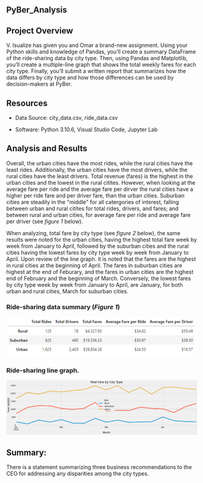 ## PyBer_Analysis

## Project Overview
V. Isualize has given you and Omar a brand-new assignment. Using your Python skills and knowledge of Pandas, you’ll create a summary DataFrame of the ride-sharing data by city type. Then, using Pandas and Matplotlib, you’ll create a multiple-line graph that shows the total weekly fares for each city type. Finally, you’ll submit a written report that summarizes how the data differs by city type and how those differences can be used by decision-makers at PyBer.

## Resources
* Data Source: city_data.csv, ride_data.csv

* Software: Python 3.10.6, Visual Studio Code, Jupyter Lab

## Analysis and Results
Overall, the urban cities have the most rides, while the rural cities have the least rides. Additionally, the urban cities have the most drivers, while the rural cities have the least drivers. Total revenue (fares) is the highest in the urban cities and the lowest in the rural citites. However, when looking at the average fare per ride and the average fare per dirver the rural cities have a higher per ride fare and per driver fare, than the urban cities. Suburban cities are steadily in the "middle" for all catergories of interest, falling between urban and rural citites for total rides, drivers, and fares; and between rural and urban cities, for average fare per ride and average fare per driver (see *figure 1* below). 

When analyzing, total fare by city type (see *figure 2* below), the same results were noted for the urban cities, having the highest total fare week by week from January to April, followed by the suburban cities and the rural cities having the lowest fares by city type week by week from January to April. Upon review of the line graph. it is noted that the fares are the highest in rural cities at the beginning of April. The fares in suburban cities are highest at the end of Feburary, and the fares in urban cities are the highest end of February and the beginning of March. Conversely, the lowest fares by city type week by week from January to April, are January, for both urban and rural cities, March for suburban cities. 

### Ride-sharing data summary (*Figure 1*) 

![PyBer Summary DataFrame](https://github.com/maureengamache/PyBer_Analysis/blob/main/PyBer%20Summary%20DataFrame.png)

### Ride-sharing line graph. 

![Total Fare by City Type](https://github.com/maureengamache/PyBer_Analysis/blob/main/Total%20Fare%20by%20City%20Type.png)

## Summary:

There is a statement summarizing three business recommendations to the CEO for addressing any disparities among the city types.
